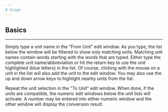 ```yaml
---
# Usage
---
```

## Basics
---

Simply type a unit name in the "From Unit" edit window. As you type, the list
below the window will be filtered to show only matching units. Matching unit
names contain words starting with the words that are typed. Either type the
complete unit name/abbreviation or hit the return key to use the unit
highlighted (blue letters) in the list. Of course, clicking with the mouse on a
unit in the list will also add the unit to the edit window. You may also use
the up and down arrow keys to highlight nearby units from the list.

Repeat the unit selection in the "To Unit" edit window. When done, if the units
are compatible, the numeric edit windows below the unit lists will activate. A
number may be entered into either numeric window and the other window will
display the conversion result.
